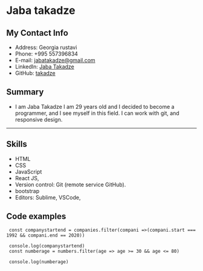 # Jaba takadze

## My Contact Info

- Address: Georgia rustavi
- Phone: +995 557396834
- E-mail: jabatakadze@gmail.com
- LinkedIn: [Jaba Takadze](https://www.linkedin.com/in/jaba-takadze-0b3098215/)
- GitHub: [takadze](https://github.com/takadze)


## Summary
- I am Jaba Takadze I am 29 years old and I decided to become a programmer, and I see  myself in this field. I can work with git, and responsive design.

---

## Skills
- HTML
- CSS 
- JavaScript
- React JS,
- Version control: Git (remote service GitHub).
- bootstrap
- Editors: Sublime, VSCode, 


## Code examples
```
 const companystartend = companies.filter(compani =>(compani.start === 1992 && compani.end == 2020))

 console.log(companystartend)
 const numberage = numbers.filter(age => age >= 30 && age <= 80)

 console.log(numberage)